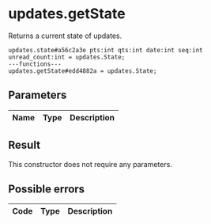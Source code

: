 # updates.getState
Returns a current state of updates.

```
updates.state#a56c2a3e pts:int qts:int date:int seq:int unread_count:int = updates.State;
---functions---
updates.getState#edd4882a = updates.State;
```

## Parameters
| Name | Type | Description |
| ---- | :----: | ----------- |


## Result
This constructor does not require any parameters.

## Possible errors
| Code | Type | Description |
| ---- | :----: | ----------- |

